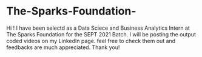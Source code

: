 # The-Sparks-Foundation-
Hi ! I have been selectd as a Data Sciece and Business Analytics Intern at The Sparks Foundation for the SEPT 2021 Batch.
I will be posting the output coded videos on my LinkedIn page.
feel free to check them out and feedbacks are much appreciated.
Thank you!
